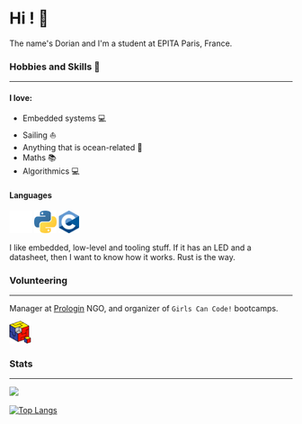 # Hi ! 👋

The name's Dorian and I'm a student at EPITA Paris, France.

### Hobbies and Skills 🎯
---

#### I love:
- Embedded systems 💻
- Sailing ⛵
- Anything that is ocean-related 🌊
- Maths  📚
- Algorithmics 💻

#### Languages

<img src="rust_logo.png" height="40"> <img src="python_logo.png" height="40"> <img src="c_logo.png" height="40">

I like embedded, low-level and tooling stuff. If it has an LED and a datasheet, then I want to know how it works.
Rust is the way.

### Volunteering
---

Manager at [Prologin](https://prologin.org) NGO, and organizer of `Girls Can Code!` bootcamps.

<img src="prologin_logo.png" height="40">

### Stats
---

[
<img src="https://github-readme-stats.vercel.app/api?username=RenjiSann&show_icons=true&count_private=true&bg_color=1d2229&hide_border=true&text_color=c9d1d9">](https://github.com/RenjiSann)

[![Top Langs](https://github-readme-stats.vercel.app/api/top-langs/?username=RenjiSann&layout=compact&bg_color=1d2229&text_color=c9d1d9&hide_border=true&exclude_repo=.dotfiles)](https://github.com/RenjiSann)

